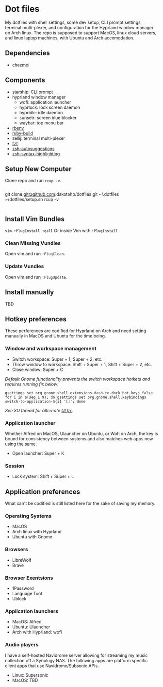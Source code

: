 # Dot files

My dotfiles with shell settings, some dev setup, CLI prompt settings,
terminal multi-plexer, and configuration for the Hyprland window
manager on Arch linux. The repo is supposed to support MacOS,
linux cloud servers, and linux laptop machines, with Ubuntu and Arch accomodation.

## Dependencies

* chezmoi

## Components

* starship: CLI prompt
* hyprland window manager
  * wofi: application launcher
  * hyprlock: lock screen daemon
  * hypridle: idle daemon
  * sunsetr: screen blue blocker
  * waybar: top menu bar
* [rbenv](https://github.com/rbenv/rbenv#readme)
* [ruby-build](https://github.com/rbenv/ruby-build#readme)
* zellij: terminal multi-plexer
* [fzf](https://github.com/junegunn/fzf#readme)
* [zsh-autosuggestions](https://s.dakotahpena.dev/LJcNhj)
* [zsh-syntax-highlighting](https://s.dakotahpena.dev/gF0bCB)

## Setup New Computer

Clone repo and run `rcup -v`.

```

```

git clone <git@github.com>:dakotahp/dotfiles.git ~/.dotfiles
~/dotfiles/setup.sh
rcup -v

```
```

## Install Vim Bundles

`vim +PlugInstall +qall`
Or inside Vim with `:PlugInstall`

### Clean Missing Vundles

Open vim and run `:PlugClean`.

### Update Vundles

Open vim and run `:PlugUpdate`.

## Install manually

TBD

## Hotkey preferences

These perferences are codified for Hyprland on Arch and need
setting manually in MacOS and Ubuntu for the time being.

### Window and workspace management

* Switch workspace: Super + 1, Super + 2, etc.
* Throw window to workspace: Shift + Super + 1, Shift + Super + 2, etc.
* Close window: Super + C

*Default Gnome functionality prevents the switch workspace hotkets and
requires running fix below:*

```
gsettings set org.gnome.shell.extensions.dash-to-dock hot-keys false
for i in $(seq 1 9); do gsettings set org.gnome.shell.keybindings switch-to-application-${i} '[]'; done
```

*See SO thread for alternate [UI fix](https://askubuntu.com/a/1537620).*

### Application launcher

Whether Alfred on MacOS, Ulauncher on Ubuntu, or Wofi on Arch, the key is bound for
consistency between systems and also matches web apps now using the same.

* Open launcher: Super + K

### Session

* Lock system: Shift + Super + L

## Application preferences

What can't be codified is still listed here for the
sake of saving my memory.

### Operating Systems

* MacOS
* Arch linux with Hyprland
* Ubuntu with Gnome

### Browsers

* LibreWolf
* Brave

### Browser Exentsions

* 1Password
* Language Tool
* Ublock

### Application launchers

* MacOS: Alfred
* Ubuntu: Ulauncher
* Arch with Hyprland: wofi

### Audio players

I have a self-hosted Navidrome server allowing for
streaming my music collection off a Synology NAS.
The following apps are platform specific client apps
that use Navidrome/Subsonic APIs.

* Linux: Supersonic
* MacOS: TBD
